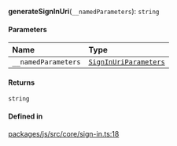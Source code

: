 **generateSignInUri**(`__namedParameters`): `string`

#### Parameters

| Name | Type |
| :------ | :------ |
| `__namedParameters` | [`SignInUriParameters`](../types/SignInUriParameters.md) |

#### Returns

`string`

#### Defined in

[packages/js/src/core/sign-in.ts:18](https://github.com/logto-io/js/blob/5254dee/packages/js/src/core/sign-in.ts#L18)
